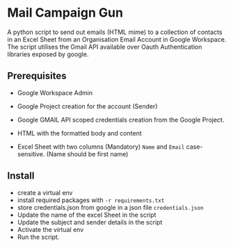 # Mail Campaign Gun

A python script to send out emails (HTML mime) to a collection of contacts in an Excel Sheet from an Organisation Email Account in Google Workspace.
The script utilises the Gmail API available over Oauth Authentication libraries exposed by google.

## Prerequisites

- Google Workspace Admin
- Google Project creation for the account (Sender)
- Google GMAIL API scoped credentials creation from the Google Project.

- HTML with the formatted body and content 
- Excel Sheet with two columns (Mandatory) `Name` and `Email` case-sensitive. (Name should be first name)


## Install

- create a virtual env
- install required packages with `-r requirements.txt`
- store credentials.json from google in a json file `credentials.json`
- Update the name of the excel Sheet in the script
- Update the subject and sender details in the script
- Activate the virtual env
- Run the script.


